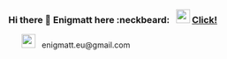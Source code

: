 ### Hi there 👋 Enigmatt here :neckbeard: &nbsp; <img height="25" width="25" src="https://image.flaticon.com/icons/svg/733/733590.svg" /> <a href="https://www.youtube.com/Enigmatt_eu" target="_blank">Click!</a>
<ul>
  <img height="25" width="25" src="https://image.flaticon.com/icons/svg/95/95645.svg" /> &nbsp; enigmatt.eu@gmail.com <br>
</ul>

<!--
**enigmatt-pl/enigmatt-pl** is a ✨ _special_ ✨ repository because its `README.md` (this file) appears on your GitHub profile.

Here are some ideas to get you started:

- 🔭 I’m currently working on ...
- 🌱 I’m currently learning ...
- 👯 I’m looking to collaborate on ...
- 🤔 I’m looking for help with ...
- 💬 Ask me about ...
- 📫 How to reach me: ...
- 😄 Pronouns: ...
- ⚡ Fun fact: ...
-->
